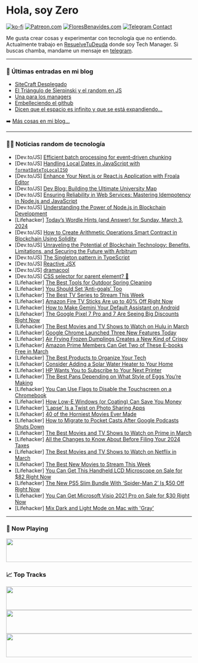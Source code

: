 # Hola, soy Zero

[![ko-fi](https://ko-fi.com/img/githubbutton_sm.svg)](https://ko-fi.com/J3J4N0LUK)
[![Patreon.com](https://img.shields.io/endpoint.svg?url=https%3A%2F%2Fshieldsio-patreon.vercel.app%2Fapi%3Fusername%3Dzerodragon%26type%3Dpatrons&style=for-the-badge)](https://patreon.com/zerodragon)
[![FloresBenavides.com](https://img.shields.io/website?down_message=oops&label=MiBlog&style=for-the-badge&up_message=online&url=https%3A%2F%2Ffloresbenavides.com)](https://floresbenavides.com)
[![Telegram Contact](https://img.shields.io/badge/escr%C3%ADbeme-ZeroDragon-%2326A5E4?style=for-the-badge&logo=telegram)](https://t.me/zerodragon)

Me gusta crear cosas y experimentar con tecnología que no entiendo.
Actualmente trabajo en [ResuelveTuDeuda](http://github.com/resuelve) donde soy Tech Manager.
Si buscas chamba, mandame un mensaje en [telegram](https://t.me/zerodragon).

---

### 📕 Últimas entradas en mi blog
<!-- BLOG-POST-LIST:START -->
- [SiteCraft Desplegado](https://floresbenavides.com/sitecraft-desplegado/)
- [El Triángulo de Sierpinski y el random en JS](https://floresbenavides.com/el-triangulo-de-sierpinski-y-el-random-en-js/)
- [Una para los managers](https://floresbenavides.com/una-para-los-managers/)
- [Embelleciendo el github](https://floresbenavides.com/embelleciendo-el-github/)
- [Dicen que el espacio es infinito y que se está expandiendo…](https://floresbenavides.com/dicen-que-el-espacio-es-infinito-y-que-se-esta-expandiendo/)
<!-- BLOG-POST-LIST:END -->

➡️ [Más cosas en mi blog...](https://floresbenavides.com)

---

### 👨‍💻 Noticias random de tecnología
<!-- TECH-POSTS:START -->
- [Dev.to/JS] [Efficient batch processing for event-driven chunking](https://dev.to/seongjin605/efficient-batch-processing-for-event-driven-chunking-3mg3)
- [Dev.to/JS] [Handling Local Dates in JavaScript with `formatDateToLocalISO`](https://dev.to/mochafreddo/handling-local-dates-in-javascript-with-formatdatetolocaliso-5edk)
- [Dev.to/JS] [Enhance Your Next.js or React.js Application with Froala Editor](https://dev.to/rohitashsingh89/enhance-your-nextjs-or-reactjs-application-with-froala-editor-1mal)
- [Dev.to/JS] [Dev Blog: Building the Ultimate University Map](https://dev.to/blueskyson/dev-blog-building-the-ultimate-university-map-1lmf)
- [Dev.to/JS] [Ensuring Reliability in Web Services: Mastering Idempotency in Node.js and JavaScript](https://dev.to/prabhuvikas/ensuring-reliability-in-web-services-mastering-idempotency-in-nodejs-and-javascript-31cf)
- [Dev.to/JS] [Understanding the Power of Node.js in Blockchain Development](https://dev.to/daslaw/understanding-the-power-of-nodejs-in-blockchain-development-3da9)
- [Lifehacker] [Today’s Wordle Hints &lpar;and Answer&rpar; for Sunday, March 3, 2024](https://lifehacker.com/entertainment/wordle-hint-answer-today)
- [Dev.to/JS] [How to Create Arithmetic Operations Smart Contract in Blockchain Using Solidity](https://dev.to/daslaw/how-to-create-arithmetic-operations-smart-contract-in-blockchain-using-solidity-6gg)
- [Dev.to/JS] [Unraveling the Potential of Blockchain Technology: Benefits, Limitations, and Securing the Future with Arbitrum](https://dev.to/daslaw/unraveling-the-potential-of-blockchain-technology-benefits-limitations-and-securing-the-future-with-arbitrum-52ok)
- [Dev.to/JS] [The Singleton pattern in TypeScript](https://dev.to/ptheodosiou/the-singleton-pattern-in-typescript-128b)
- [Dev.to/JS] [Reactive JSX](https://dev.to/ninjin/reactive-jsx-25k5)
- [Dev.to/JS] [dramacool](https://dev.to/dramacool_la/dramacool-4omb)
- [Dev.to/JS] [CSS selector for parent element? 🤨](https://dev.to/boringcoder53/css-selector-for-parent-element-34cj)
- [Lifehacker] [The Best Tools for Outdoor Spring Cleaning](https://lifehacker.com/home/best-tools-for-outdoor-spring-cleaning)
- [Lifehacker] [You Should Set ‘Anti-goals’ Too](https://lifehacker.com/work/set-anti-goals-to-get-more-done)
- [Lifehacker] [The Best TV Series to Stream This Week](https://lifehacker.com/entertainment/best-new-tv-series-stream-this-week)
- [Lifehacker] [Amazon Fire TV Sticks Are up to 40% Off Right Now](https://lifehacker.com/entertainment/amazon-fire-tv-sticks-are-up-to-40-off-right-now)
- [Lifehacker] [How to Make Gemini Your Default Assistant on Android](https://lifehacker.com/tech/how-to-make-gemini-your-default-assistant-on-android)
- [Lifehacker] [The Google Pixel 7 Pro and 7 Are Seeing Big Discounts Right Now](https://lifehacker.com/google-pixel-7-deal)
- [Lifehacker] [The Best Movies and TV Shows to Watch on Hulu in March](https://lifehacker.com/entertainment/the-best-shows-and-movies-on-hulu-this-month)
- [Lifehacker] [Google Chrome Launched Three New Features Today](https://lifehacker.com/tech/google-launched-three-new-chrome-features-today)
- [Lifehacker] [Air Frying Frozen Dumplings Creates a New Kind of Crispy](https://lifehacker.com/food-drink/air-fryer-frozen-dumpling-recipe)
- [Lifehacker] [Amazon Prime Members Can Get Two of These E-books Free in March](https://lifehacker.com/entertainment/amazon-free-kindle-books)
- [Lifehacker] [The Best Products to Organize Your Tech](https://lifehacker.com/tech/best-products-to-organize-tech)
- [Lifehacker] [Consider Adding a Solar Water Heater to Your Home](https://lifehacker.com/home/add-a-solar-water-heater-to-your-home)
- [Lifehacker] [HP Wants You to Subscribe to Your Next Printer](https://lifehacker.com/tech/hp-wants-you-to-subscribe-to-your-next-printer)
- [Lifehacker] [The Best Pans Depending on What Style of Eggs You’re Making](https://lifehacker.com/food-drink/best-pans-for-eggs)
- [Lifehacker] [You Can Use Flags to Disable the Touchscreen on a Chromebook](https://lifehacker.com/tech/how-to-disable-the-touchscreen-on-a-chromebook)
- [Lifehacker] [How Low-E Windows &lpar;or Coating&rpar; Can Save You Money](https://lifehacker.com/home/benefits-of-low-e-windows)
- [Lifehacker] [&#39;Lapse&#39; Is a Twist on Photo Sharing Apps](https://lifehacker.com/tech/lapse-new-photo-sharing-app)
- [Lifehacker] [40 of the Horniest Movies Ever Made](https://lifehacker.com/horniest-movies-of-all-time)
- [Lifehacker] [How to Migrate to Pocket Casts After Google Podcasts Shuts Down](https://lifehacker.com/entertainment/google-podcasts-is-shutting-down)
- [Lifehacker] [The Best Movies and TV Shows to Watch on Prime in March](https://lifehacker.com/entertainment/the-best-movies-and-tv-shows-to-watch-on-prime)
- [Lifehacker] [All the Changes to Know About Before Filing Your 2024 Taxes](https://lifehacker.com/all-the-changes-worth-knowing-about-before-filing-your-1850074894)
- [Lifehacker] [The Best Movies and TV Shows to Watch on Netflix in March](https://lifehacker.com/entertainment/best-movies-tv-shows-netflix-this-month)
- [Lifehacker] [The Best New Movies to Stream This Week](https://lifehacker.com/entertainment/best-new-movies-stream-this-week)
- [Lifehacker] [You Can Get This Handheld LCD Microscope on Sale for $82 Right Now](https://lifehacker.com/tech/lcd-microscope-sale)
- [Lifehacker] [The New PS5 Slim Bundle With ‘Spider-Man 2’ Is $50 Off Right Now](https://lifehacker.com/entertainment/ps5-slim-edition-with-spider-man-2-bundle-discount)
- [Lifehacker] [You Can Get Microsoft Visio 2021 Pro on Sale for $30 Right Now](https://lifehacker.com/tech/microsoft-visio-pro-sale)
- [Lifehacker] [Mix Dark and Light Mode on Mac with &#39;Gray&#39;](https://lifehacker.com/tech/gray-mix-dark-and-light-mode-on-mac)<!-- TECH-POSTS:END -->

---

### 🎵 Now Playing
<a href="https://spotify-now-playing-dun.vercel.app/now-playing?open"><img src="https://spotify-now-playing-dun.vercel.app/now-playing" width="540" height="64"></a>

### 📈 Top Tracks
<a href="https://spotify-now-playing-dun.vercel.app/top-tracks?i=1&open"><img src="https://spotify-now-playing-dun.vercel.app/top-tracks?i=1" width="540" height="64"></a>
<a href="https://spotify-now-playing-dun.vercel.app/top-tracks?i=2&open"><img src="https://spotify-now-playing-dun.vercel.app/top-tracks?i=2" width="540" height="64"></a>
<a href="https://spotify-now-playing-dun.vercel.app/top-tracks?i=3&open"><img src="https://spotify-now-playing-dun.vercel.app/top-tracks?i=3" width="540" height="64"></a>
